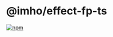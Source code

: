 # @imho/effect-fp-ts

[![npm](https://img.shields.io/npm/v/@imho/effect-fp-ts)](https://www.npmjs.com/package/@imho/effect-fp-ts)
